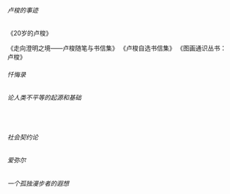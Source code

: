 

###### 卢梭的事迹

《20岁的卢梭》

《走向澄明之境――卢梭随笔与书信集》
《卢梭自选书信集》
《图画通识丛书：卢梭》



###### 忏悔录











###### 论人类不平等的起源和基础

​	





###### 社会契约论









###### 爱弥尔







###### 一个孤独漫步者的遐想







